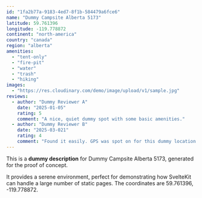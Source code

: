 ```yaml
---
id: "1fa2b77a-9183-4ed7-8f1b-584479a6fce6"
name: "Dummy Campsite Alberta 5173"
latitude: 59.761396
longitude: -119.778872
continent: "north-america"
country: "canada"
region: "alberta"
amenities:
  - "tent-only"
  - "fire-pit"
  - "water"
  - "trash"
  - "hiking"
images:
  - "https://res.cloudinary.com/demo/image/upload/v1/sample.jpg"
reviews:
  - author: "Dummy Reviewer A"
    date: "2025-01-05"
    rating: 5
    comment: "A nice, quiet dummy spot with some basic amenities."
  - author: "Dummy Reviewer B"
    date: "2025-03-021"
    rating: 4
    comment: "Found it easily. GPS was spot on for this dummy location."
---
```


This is a **dummy description** for Dummy Campsite Alberta 5173, generated for the proof of concept.

It provides a serene environment, perfect for demonstrating how SvelteKit can handle a large number of static pages. The coordinates are 59.761396, -119.778872.
